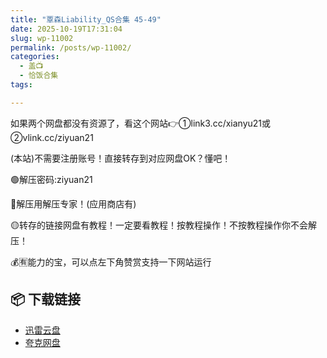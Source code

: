 ```yaml
---
title: "覃森Liability_QS合集 45-49"
date: 2025-10-19T17:31:04
slug: wp-11002
permalink: /posts/wp-11002/
categories:
  - 盖📺
  - 恰饭合集
tags:

---
```


如果两个网盘都没有资源了，看这个网站👉①link3.cc/xianyu21或②vlink.cc/ziyuan21

(本站)不需要注册账号！直接转存到对应网盘OK？懂吧！

🟢解压密码:ziyuan21

🔵解压用解压专家！(应用商店有)

🟡转存的链接网盘有教程！一定要看教程！按教程操作！不按教程操作你不会解压！

💰🈶能力的宝，可以点左下角赞赏支持一下网站运行

## 📦 下载链接
- [迅雷云盘](https://blziyuan21.com/pay-download/11002?key=a3fb803d18&down_id=0)
- [夸克网盘](https://blziyuan21.com/pay-download/11002?key=a3fb803d18&down_id=1)

